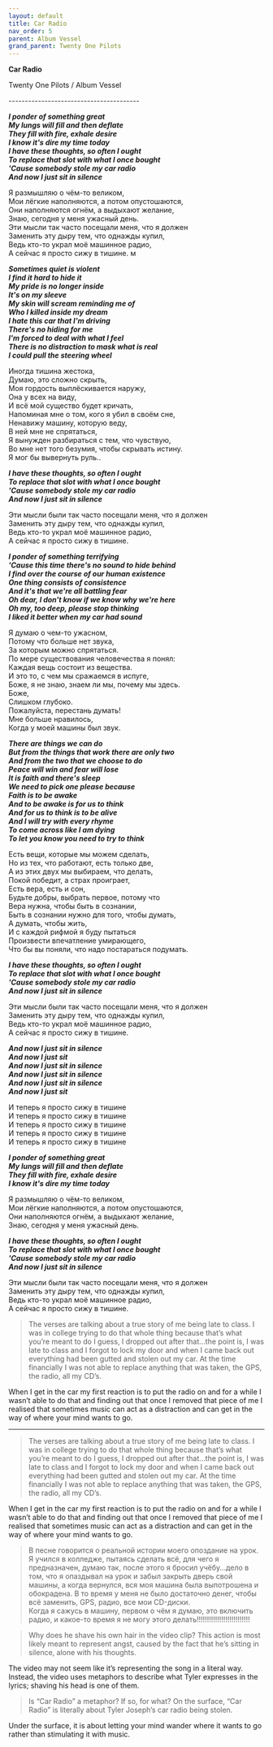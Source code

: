 ```yaml
---  
layout: default  
title: Car Radio  
nav_order: 5  
parent: Album Vessel  
grand_parent: Twenty One Pilots  
---  
```


**Car Radio**
<p>
Twenty One Pilots / Album Vessel
</p>  
----------------------------------------

**_I ponder of something great  
My lungs will fill and then deflate  
They fill with fire, exhale desire  
I know it's dire my time today  
I have these thoughts, so often I ought  
To replace that slot with what I once bought  
'Cause somebody stole my car radio  
And now I just sit in silence_**  

Я размышляю о чём-то великом,  
Мои лёгкие наполняются, а потом опустошаются,  
Они наполняются огнём, а выдыхают желание,  
Знаю, сегодня у меня ужасный день.  
Эти мысли так часто посещали меня, что я должен  
Заменить эту дыру тем, что однажды купил,  
Ведь кто-то украл моё машинное радио,  
А сейчас я просто сижу в тишине.  м

**_Sometimes quiet is violent  
I find it hard to hide it  
My pride is no longer inside  
It's on my sleeve  
My skin will scream reminding me of  
Who I killed inside my dream  
I hate this car that I'm driving  
There's no hiding for me  
I'm forced to deal with what I feel  
There is no distraction to mask what is real  
I could pull the steering wheel_**  

Иногда тишина жестока,  
Думаю, это cложно скрыть,  
Моя гордость выплёскивается наружу,   
Она у всех на виду,  
И всё мой существо будет кричать,  
Напоминая мне о том, кого я убил в своём сне,  
Ненавижу машину, которую веду,  
В ней мне не спрятаться,  
Я вынужден разбираться с тем, что чувствую,  
Во мне нет того безумия, чтобы скрывать истину.  
Я мог бы вывернуть руль..  

**_I have these thoughts, so often I ought  
To replace that slot with what I once bought  
'Cause somebody stole my car radio  
And now I just sit in silence_**  

Эти мысли были так часто посещали меня, что я должен  
Заменить эту дыру тем, что однажды купил,  
Ведь кто-то украл моё машинное радио,  
А сейчас я просто сижу в тишине.  

**_I ponder of something terrifying  
'Cause this time there's no sound to hide behind  
I find over the course of our human existence  
One thing consists of consistence  
And it's that we're all battling fear  
Oh dear, I don't know if we know why we're here  
Oh my, too deep, please stop thinking  
I liked it better when my car had sound_**  

Я думаю о чем-то ужасном,  
Потому что больше нет звука,  
За которым можно спрятаться.  
По мере существования человечества я понял:  
Каждая вещь состоит из вещества.  
И это то, с чем мы сражаемся в испуге,  
Боже, я не знаю, знаем ли мы, почему мы здесь.  
Боже,  
Слишком глубоко.  
Пожалуйста, перестань думать!  
Мне больше нравилось,  
Когда у моей машины был звук.  

**_There are things we can do  
But from the things that work there are only two  
And from the two that we choose to do  
Peace will win and fear will lose  
It is faith and there's sleep  
We need to pick one please because  
Faith is to be awake  
And to be awake is for us to think  
And for us to think is to be alive  
And I will try with every rhyme  
To come across like I am dying  
To let you know you need to try to think_**  

Есть вещи, которые мы можем сделать,  
Но из тех, что работают, есть только две,  
А из этих двух мы выбираем, что делать,  
Покой победит, а страх проиграет,  
Есть вера, есть и сон,  
Будьте добры, выбрать первое, потому что  
Вера нужна, чтобы быть в сознании,  
Быть в сознании нужно для того, чтобы думать,  
А думать, чтобы жить,  
И c каждой рифмой я буду пытаться  
Произвести впечатление умирающего,  
Что бы вы поняли, что надо постараться подумать.  

**_I have these thoughts, so often I ought  
To replace that slot with what I once bought  
'Cause somebody stole my car radio  
And now I just sit in silence_**  

Эти мысли были так часто посещали меня, что я должен  
Заменить эту дыру тем, что однажды купил,  
Ведь кто-то украл моё машинное радио,  
А сейчас я просто сижу в тишине.  
  
**_And now I just sit in silence  
And now I just sit  
And now I just sit in silence  
And now I just sit in silence  
And now I just sit in silence  
And now I just sit_**  

И теперь я просто сижу в тишине  
И теперь я просто сижу в тишине  
И теперь я просто сижу в тишине  
И теперь я просто сижу в тишине  
И теперь я просто сижу в тишине  

**_I ponder of something great  
My lungs will fill and then deflate  
They fill with fire, exhale desire  
I know it's dire my time today_**  

Я размышляю о чём-то великом,  
Мои лёгкие наполняются, а потом опустошаются,  
Они наполняются огнём, а выдыхают желание,  
Знаю, сегодня у меня ужасный день.  

**_I have these thoughts, so often I ought  
To replace that slot with what I once bought  
'Cause somebody stole my car radio  
And now I just sit in silence_**  

Эти мысли были так часто посещали меня, что я должен  
Заменить эту дыру тем, что однажды купил,  
Ведь кто-то украл моё машинное радио,  
А сейчас я просто сижу в тишине.  

> The verses are talking about a true story of me being late to class. I was in college trying to do that whole thing because that’s what you’re meant to do I guess, I dropped out after that…the point is, I was late to class and I forgot to lock my door and when I came back out everything had been gutted and stolen out my car. At the time financially I was not able to replace anything that was taken, the GPS, the radio, all my CD’s.

When I get in the car my first reaction is to put the radio on and for a while I wasn’t able to do that and finding out that once I removed that piece of me I realised that sometimes music can act as a distraction and can get in the way of where your mind wants to go.

-------------------------------
> The verses are talking about a true story of me being late to class. I was in college trying to do that whole thing because that’s what you’re meant to do I guess, I dropped out after that…the point is, I was late to class and I forgot to lock my door and when I came back out everything had been gutted and stolen out my car. At the time financially I was not able to replace anything that was taken, the GPS, the radio, all my CD’s.

When I get in the car my first reaction is to put the radio on and for a while I wasn’t able to do that and finding out that once I removed that piece of me I realised that sometimes music can act as a distraction and can get in the way of where your mind wants to go.

> В песне говорится о реальной истории моего опоздание на урок. Я учился в колледже, пытаясь сделать всё, для чего я предназначен, думаю так, после этого я бросил учёбу...дело в том, что я опаздывал на урок и забыл закрыть дверь свой машины, а когда вернулся, вся моя машина была выпотрошена и обокрадена. В то время у меня не было достаточно денег, чтобы всё заменить, GPS, радио, все мои CD-диски.  
Когда я сажусь в машину, первом о чём я думаю, это включить радио, и какое-то время я не могу этого делать!!!!!!!!!!!!!!!!!!!!!!!!!!

> Why does he shave his own hair in the video clip?
This action is most likely meant to represent angst, caused by the fact that he’s sitting in silence, alone with his thoughts.

The video may not seem like it’s representing the song in a literal way. Instead, the video uses metaphors to describe what Tyler expresses in the lyrics; shaving his head is one of them.

> Is “Car Radio” a metaphor? If so, for what?
On the surface, “Car Radio” is literally about Tyler Joseph’s car radio being stolen.

Under the surface, it is about letting your mind wander where it wants to go rather than stimulating it with music.

